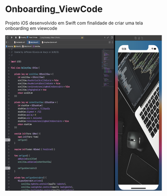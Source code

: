 # Onboarding_ViewCode
Projeto iOS desenvolvido em Swift com finalidade de criar uma tela onboarding em viewcode

<img src="https://github.com/jeff77araujo/Onboarding_ViewCode/blob/main/print-onboarding.png" height=500 width=1300 /> 
